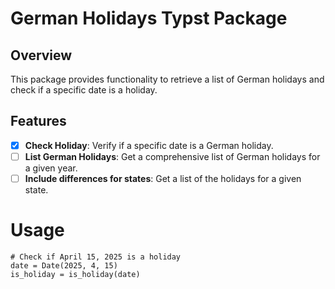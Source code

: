 # German Holidays Typst Package

## Overview

This package provides functionality to retrieve a list of German holidays and check if a specific date is a holiday.

## Features

- [x] **Check Holiday**: Verify if a specific date is a German holiday.
- [ ] **List German Holidays**: Get a comprehensive list of German holidays for a given year.
- [ ] **Include differences for states**: Get a list of the holidays for a given state.

# Usage
```typst
# Check if April 15, 2025 is a holiday
date = Date(2025, 4, 15)
is_holiday = is_holiday(date)
```
